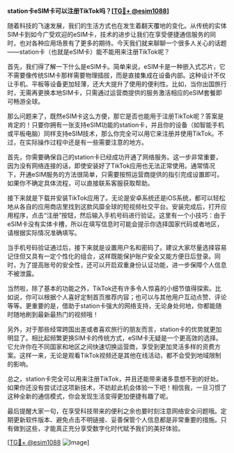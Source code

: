 **station卡eSIM卡可以注册TikTok吗？[[TG💪+ @esim1088](https://t.me/s/esim1088)]**

随着科技的飞速发展，我们的生活方式也在发生着翻天覆地的变化。从传统的实体SIM卡到如今广受欢迎的eSIM卡，技术的进步让我们在享受便捷通信服务的同时，也对各种应用场景有了更多的期待。今天我们就来聊聊一个很多人关心的话题——station卡（也就是eSIM卡）能不能用来注册TikTok呢？

首先，我们得了解一下什么是eSIM卡。简单来说，eSIM卡是一种嵌入式芯片，它不需要像传统SIM卡那样需要物理插拔，而是直接集成在设备内部。这种设计不仅让手机、平板等设备更加轻薄，还大大提升了使用的便利性。比如，当你出国旅行时，无需再更换本地SIM卡，只需通过运营商提供的服务激活相应的eSIM套餐即可畅游全球。

那么问题来了，既然eSIM卡这么方便，那它是否也能用于注册TikTok呢？答案是肯定的！只要你拥有一张支持eSIM功能的station卡，并且你的设备（如智能手机或平板电脑）同样支持eSIM技术，那么你完全可以用它来注册并使用TikTok。不过，在实际操作过程中还是有一些需要注意的地方。

首先，你需要确保自己的station卡已经成功开通了网络服务。这一步非常重要，因为没有网络连接的话，即使安装好了TikTok应用也无法正常使用。通常情况下，开通eSIM服务的方法很简单，只需要按照运营商提供的指引完成设置即可。如果你不确定具体流程，可以直接联系客服获取帮助。

接下来就是下载并安装TikTok应用了。无论是安卓系统还是iOS系统，都可以轻松地从各自的应用商店里找到这款风靡全球的短视频社交平台。安装完成后，打开应用程序，点击“注册”按钮，然后输入手机号码进行验证。这里有一个小技巧：由于eSIM卡没有实体卡槽，所以在填写信息时可能会提示你选择国家代码或者地区，请根据实际情况准确填写。

当手机号码验证通过后，接下来就是设置用户名和密码了。建议大家尽量选择容易记住但又具有一定个性化的组合，这样既能保护账户安全又能方便日后登录。同时，为了提高账号的安全性，还可以开启双重身份认证功能，进一步保障个人信息不被泄露。

当然啦，除了基本的功能之外，TikTok还有许多令人惊喜的小细节值得探索。比如说，你可以根据个人喜好定制首页推荐内容；也可以与其他用户互动点赞、评论等等。更重要的是，借助于station卡强大的网络支持，无论身处何地，你都能随时随地刷到最新最热门的视频哦！

另外，对于那些经常跨国出差或者喜欢旅行的朋友而言，station卡的优势就更加明显了。相比起频繁更换SIM卡的传统方式，eSIM卡无疑是一个更高效的选择。它允许你在不同国家和地区之间快速切换运营商，享受到更加灵活多样的资费方案。这样一来，无论是观看TikTok视频还是其他在线活动，都不会受到地域限制的影响。

总之，station卡完全可以用来注册TikTok，并且还能带来诸多意想不到的好处。如果你还没有尝试过这项新技术，不妨趁此机会体验一下吧！相信我，一旦习惯了这种全新的通信模式，你会发现生活变得更加便捷有趣了呢。

最后提醒大家一句，在享受科技带来的便利之余也要时刻注意网络安全问题哦。定期更新软件版本、避免点击不明链接、妥善保管个人信息都是非常重要的措施。只有做到这些，才能真正充分享受数字化时代赋予我们的美好体验。

[[TG💪+ @esim1088](https://t.me/s/esim1088) ![Image](https://i.postimg.cc/4NQfJmqS/Snipaste-2025-05-13-00-14-12.png)]
